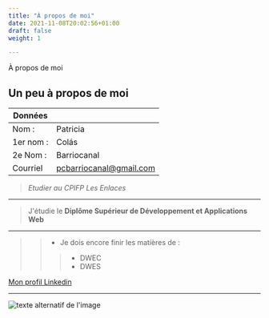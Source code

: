 ```yaml
---
title: "À propos de moi"
date: 2021-11-08T20:02:56+01:00
draft: false
weight: 1

---
```


À propos de moi
## Un peu à propos de moi


|Données ||
| ------ | ------- |
| Nom : | Patricia |
| 1er nom : | Colás |
| 2e Nom : | Barriocanal |
| Courriel | pcbarriocanal@gmail.com |

> _Etudier au CPIFP Les Enlaces_
---
> J'étudie le **Diplôme Supérieur de Développement et Applications Web**
___
> > + Je dois encore finir les matières de :
  > > > - DWEC
  > > > - DWES

[Mon profil Linkedin](http://www.linkedin.com/in/patricia-colás-barriocanal-426527170/http)

***

![texte alternatif de l'image](/favicon-32x32.png)

